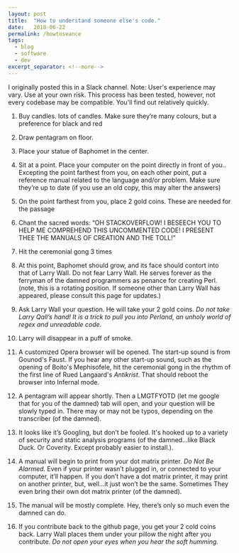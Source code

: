 ```yaml
---
layout: post
title:  "How to understand someone else's code."
date:   2018-06-22
permalink: /howtoseance
tags: 
  - blog
  - software
  - dev
excerpt_separator: <!--more-->
---
```

I originally posted this in a Slack channel. Note: User's experience may vary. Use at your own risk. This process has been tested, however, not every codebase may be compatible. You'll find out relatively quickly.

<!--more-->
1) Buy candles. lots of candles. Make sure they’re many colours, but a preference for black and red

2) Draw pentagram on floor.

3) Place your statue of Baphomet in the center.

4) Sit at a point. Place your computer on the point directly in front of you.. Excepting the point farthest from you, on each other point, put a reference manual related to the language and/or problem. Make sure they’re up to date (if you use an old copy, this may alter the answers)

5) On the point farthest from you, place 2 gold coins. These are needed for the passage

6) Chant the sacred words: “OH STACKOVERFLOW! I BESEECH YOU TO HELP ME COMPREHEND THIS UNCOMMENTED CODE! I PRESENT THEE THE MANUALS OF CREATION AND THE TOLL!”

7) Hit the ceremonial gong 3 times

8) At this point, Baphomet should grow, and its face should contort into that of Larry Wall. Do not fear Larry Wall. He serves forever as the ferryman of the damned programmers as penance for creating Perl. (note, this is a rotating position. If someone other than Larry Wall has appeared, please consult this page for updates.)

9) Ask Larry Wall your question. He will take your 2 gold coins. _Do not take Larry Qall’s hand! It is a trick to pull you into Perland, an unholy world of regex and unreadable code._

10) Larry will disappear in a puff of smoke. 

11) A customized Opera browser will be opened. The start-up sound is from Gounod's Faust. If you hear any other start-up sound, such as the opening of Boito's Mephisofele, hit the ceremonial gong in the rhythm of the first line of Rued Langaard's _Antikrist_. That should reboot the browser into Infernal mode.

12) A pentagram will appear shortly. Then a LMGTFYOTD (let me google that for you of the damned) tab will open, and your question will be slowly typed in. There may or may not be typos, depending on the transcriber (of the damned).

13) It looks like it’s Googling, but don’t be fooled. It's hooked up to a variety of security and static analysis programs (of the damned...like Black Duck. Or Coverity. Except probably easier to install.). 

14) A manual will begin to print from your dot matrix printer. _Do Not Be Alarmed._ Even if your printer wasn’t plugged in, or connected to your computer, it’ll happen. If you don’t have a dot matrix printer, it may print on another printer, but, well…it just won’t be the same. Sometimes They even bring their own dot matrix printer (of the damned).

15) The manual will be mostly complete. Hey, there’s only so much even the damned can do.

16) If you contribute back to the github page, you get your 2 cold coins back. Larry Wall places them under your pillow the night after you contribute. _Do not open your eyes when you hear the soft humming._


